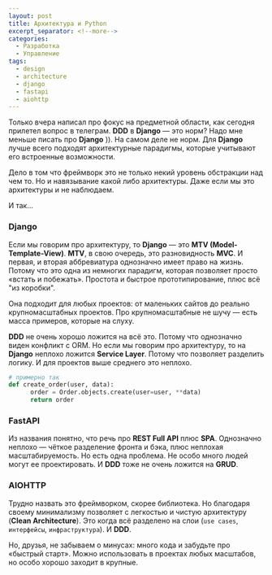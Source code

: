 ```yaml
---
layout: post
title: Архитектура и Python
excerpt_separator: <!--more-->
categories:
  - Разработка
  - Управление
tags:
  - design
  - architecture
  - django
  - fastapi
  - aiohttp
---
```


Только вчера написал про фокус на предметной области, как сегодня прилетел вопрос в телеграм. __DDD__ в __Django__ — это норм? Надо мне меньше писать про __Django__ )). На самом деле не норм. Для __Django__ лучше всего подходят архитектурные парадигмы, которые учитывают его встроенные возможности.

Дело в том что фреймворк это не только некий уровень обстракции над чем то. Но и навязывание какой либо архитектуры. Даже если мы это архитектуры и не наблюдаем.

И так...

### Django
Если мы говорим про архитектуру, то __Django__ — это __MTV (Model-Template-View)__. __MTV__, в свою очередь, это разновидность __MVC__. И первая, и вторая аббревиатура однозначно имеет право на жизнь. Потому что это одна из немногих парадигм, которая позволяет просто «встать и побежать». Простота и быстрое прототипирование, плюс всё "из коробки".

Она подходит для любых проектов: от маленьких сайтов до реально крупномасштабных проектов. Про крупномасштабные не шучу — есть масса примеров, которые на слуху.

__DDD__ не очень хорошо ложится на всё это. Потому что однозначно виден конфликт с ORM.
Но если мы говорим про архитектуру, то на __Django__ неплохо ложится __Service Layer__. Потому что позволяет разделить логику. И для проектов выше среднего это неплохо.

```python
# примерно так
def create_order(user, data):
      order = Order.objects.create(user=user, **data)
      return order
```

### FastAPI
Из названия понятно, что речь про __REST Full API__ плюс __SPA__. Однозначно неплохо — чёткое разделение фронта и бэка, плюс неплохая масштабируемость. Но есть одна проблема. Не особо много людей могут ее проектировать. И __DDD__ тоже не очень ложится на __GRUD__.

### AIOHTTP
Трудно назвать это фреймворком, скорее библиотека. Но благодаря своему минимализму позволяет с легкостью и чистую архитектуру (__Clean Architecture__). Это когда всё разделено на слои (`use cases`, `интерфейсы`, `инфраструктура`). И __DDD__.

Но, друзья, не забываем о минусах: много кода и забудьте про «быстрый старт». Можно использовать в проектах любых масштабов, но особо хорошо заходит в крупные.